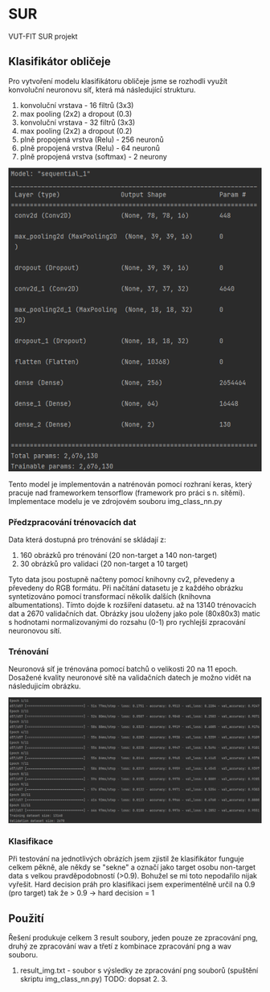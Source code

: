 # SUR
VUT-FIT SUR projekt

## Klasifikátor obličeje
Pro vytvoření modelu klasifikátoru obličeje jsme se rozhodli využít konvoluční neuronovu síť, která má následující strukturu.

1. konvoluční vrstava - 16 filtrů (3x3)
2. max pooling (2x2) a dropout (0.3)
3. konvoluční vrstava - 32 filtrů (3x3)
4. max pooling (2x2) a dropout (0.2)
5. plně propojená vrstva (Relu) - 256 neuronů
5. plně propojená vrstva (Relu) - 64 neuronů
5. plně propojená vrstva (softmax) - 2 neurony

![Model](model.png)

Tento model je implementován a natrénován pomocí rozhraní keras, který pracuje nad frameworkem tensorflow (framework pro práci s n. sítěmi).
Implementace modelu je ve zdrojovém souboru img_class_nn.py


### Předzpracování trénovacích dat
Data která dostupná pro trénování se skládají z:

1. 160 obrázků pro trénování (20 non-target a 140 non-target)
2. 30 obrázků pro validaci (20 non-target a 10 target)

Tyto data jsou postupně načteny pomocí knihovny cv2, převedeny a převedeny do RGB formátu.
Při načítání datasetu je z každého obrázku syntetizováno pomocí transformací několik dalších (knihovna albumentations).
Tímto dojde k rozšíření datasetu. až na 13140 trénovacích dat a 2670 validačních dat.
Obrázky jsou uloženy jako pole (80x80x3) matic s hodnotami normalizovanými do rozsahu (0-1) pro rychlejší zpracování neuronovou sítí.

### Trénování 
Neuronová síť je trénována pomocí batchů o velikosti 20 na 11 epoch.
Dosažené kvality neuronové sítě na validačních datech je možno vidět na následujicím obrázku.

![Training of the model](training.png)

### Klasifikace
Při testování na jednotlivých obrázích jsem zjistil že klasifikátor funguje celkem pěkně, ale někdy se "sekne" a označí jako target osobu non-target data s velkou pravděpodobností (>0.9).
Bohužel se mi toto nepodařilo nijak vyřešit.
Hard decision práh pro klasifikaci jsem experimentélně určil na 0.9 (pro target) tak že > 0.9 -> hard decision = 1

## Použití
Řešení produkuje celkem 3 result soubory, jeden pouze ze zpracování png, druhý ze zpracování wav a třetí z kombinace zpracování png a wav souboru.

1. result_img.txt - soubor s výsledky ze zpracování png souborů (spuštění skriptu img_class_nn.py)
TODO: dopsat 2. 3.


